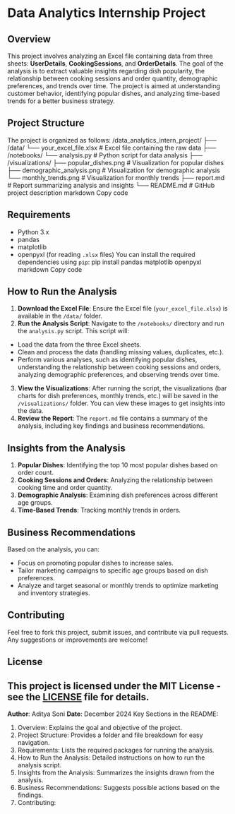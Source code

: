 # Data Analytics Internship Project
## Overview
This project involves analyzing an Excel file containing data from three
sheets: **UserDetails**, **CookingSessions**, and **OrderDetails**. The
goal of the analysis is to extract valuable insights regarding dish
popularity, the relationship between cooking sessions and order quantity,
demographic preferences, and trends over time.
The project is aimed at understanding customer behavior, identifying
popular dishes, and analyzing time-based trends for a better business
strategy.
## Project Structure
The project is organized as follows:
/data_analytics_intern_project/ ├── /data/ └── your_excel_file.xlsx # Excel file containing
the raw data ├── /notebooks/ └── analysis.py # Python script for data analysis ├──
/visualizations/ ├── popular_dishes.png # Visualization for popular dishes ├──
demographic_analysis.png # Visualization for demographic analysis └──
monthly_trends.png # Visualization for monthly trends ├── report.md # Report
summarizing analysis and insights └── README.md # GitHub project description
markdown
Copy code
## Requirements
- Python 3.x
- pandas
- matplotlib
- openpyxl (for reading `.xlsx` files)
You can install the required dependencies using `pip`:
pip install pandas matplotlib openpyxl
markdown
Copy code
## How to Run the Analysis
1. **Download the Excel File**: Ensure the Excel file
(`your_excel_file.xlsx`) is available in the `/data/` folder.
2. **Run the Analysis Script**: Navigate to the `/notebooks/` directory and
run the `analysis.py` script. This script will:
 - Load the data from the three Excel sheets.
 - Clean and process the data (handling missing values, duplicates,
etc.).
 - Perform various analyses, such as identifying popular dishes,
understanding the relationship between cooking sessions and orders,
analyzing demographic preferences, and observing trends over time.
3. **View the Visualizations**: After running the script, the
visualizations (bar charts for dish preferences, monthly trends, etc.) will
be saved in the `/visualizations/` folder. You can view these images to get
insights into the data.
4. **Review the Report**: The `report.md` file contains a summary of the
analysis, including key findings and business recommendations.
## Insights from the Analysis
1. **Popular Dishes**: Identifying the top 10 most popular dishes based on
order count.
2. **Cooking Sessions and Orders**: Analyzing the relationship between
cooking time and order quantity.
3. **Demographic Analysis**: Examining dish preferences across different
age groups.
4. **Time-Based Trends**: Tracking monthly trends in orders.
## Business Recommendations
Based on the analysis, you can:
- Focus on promoting popular dishes to increase sales.
- Tailor marketing campaigns to specific age groups based on dish
preferences.
- Analyze and target seasonal or monthly trends to optimize marketing and
inventory strategies.
## Contributing
Feel free to fork this project, submit issues, and contribute via pull
requests. Any suggestions or improvements are welcome!
## License
This project is licensed under the MIT License - see the [LICENSE](LICENSE)
file for details.
---
**Author**: Aditya Soni
**Date**: December 2024
Key Sections in the README:
1. Overview: Explains the goal and objective of the project.
2. Project Structure: Provides a folder and file breakdown for easy navigation.
3. Requirements: Lists the required packages for running the analysis.
4. How to Run the Analysis: Detailed instructions on how to run the analysis script.
5. Insights from the Analysis: Summarizes the insights drawn from the analysis.
6. Business Recommendations: Suggests possible actions based on the findings.
7. Contributing: 